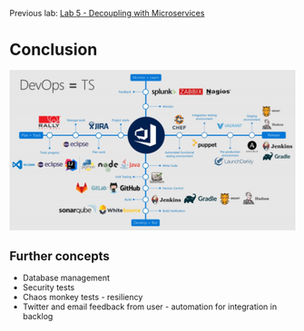 Previous lab: [Lab 5 - Decoupling with Microservices](../Lab%205%20-%20Decoupling%20with%20Microservices/README.md)

# Conclusion

![DevOps = TS](./imgs/DevOps-TS.jpg)

## Further concepts

- Database management
- Security tests
- Chaos monkey tests - resiliency
- Twitter and email feedback from user - automation for integration in backlog